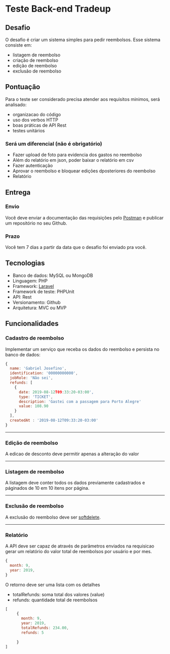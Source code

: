 # Teste Back-end Tradeup

## Desafio
O desafio é criar um sistema simples para pedir reembolsos. Esse sistema consiste em:
- listagem de reembolso
- criação de reembolso
- edição de reembolso
- exclusão de reembolso


## Pontuação

Para o teste ser considerado precisa atender aos requisitos minimos, será analisado:

- organizacao do código
- uso dos verbos HTTP
- boas práticas de API Rest
- testes unitários

### Será um diferencial (não é obrigatório)
- Fazer upload de foto para evidencia dos gastos no reembolso
- Além do relatório em json, poder baixar o relatório em csv 
- Fazer autenticação
- Aprovar o reembolso e bloquear edições dposteriores do reembolso
- Relatório

## Entrega

### Envio
Você deve enviar a documentação das requisições pelo [Postman](https://www.getpostman.com/) e publicar um repositório no seu Github.

### Prazo
Você tem 7 dias a partir da data que o desafio foi enviado pra você.

## Tecnologias

- Banco de dados: MySQL ou MongoDB
- Linguagem: PHP
- Framework: [Laravel](https://laravel.com/docs/5.8)
- Framework de teste: PHPUnit
- API: Rest
- Versionamento: Github
- Arquitetura: MVC ou MVP

## Funcionalidades

### Cadastro de reembolso

Implementar um serviço que receba os dados do reembolso e persista no banco de dados:

```js
{
  name: 'Gabriel Josefino',
  identification: '00000000000',
  jobRole: 'Não sei',
  refunds: [
    {
      date: 2019-08-12T09:33:20-03:00',
      type: 'TICKET',
      description: 'Gastei com a passagem para Porto Alegre'
      value: 108.90
    }
  ],
  createdAt : '2019-08-12T09:33:20-03:00'
}
```

---
### Edição de reembolso

A edicao de desconto deve permitir apenas a alteração do valor

---

### Listagem de reembolso
A listagem deve conter todos os dados previamente cadastrados e páginados de 10 em 10 itens por página.

---
### Exclusão de reembolso
A exclusão do reembolso deve ser [softdelete](https://laravel.com/docs/5.8/eloquent#soft-deleting).

---

### Relatório

A API deve ser capaz de através de parâmetros enviados na requisicao gerar um relatório do valor total de reembolsos por usuário e por mes.

```js
{
  month: 9,
  year: 2019,
}
```
O retorno deve ser uma lista com os detalhes

- totalRefunds: soma total dos valores (value)
- refunds: quantidade total de reembolsos

```js
[
     {
       month: 9,
       year: 2019,
       totalRefunds: 234.00,
       refunds: 5
       
     }
]
```




